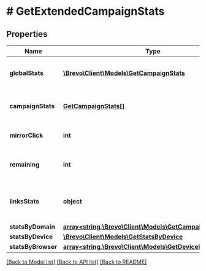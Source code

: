 # # GetExtendedCampaignStats

## Properties

Name | Type | Description | Notes
------------ | ------------- | ------------- | -------------
**globalStats** | [**\Brevo\Client\Models\GetCampaignStats**](GetCampaignStats.md) | Overall statistics of the campaign |
**campaignStats** | [**GetCampaignStats[]**](GetCampaignStats.md) | List-wise statistics of the campaign. |
**mirrorClick** | **int** | Number of clicks on mirror link |
**remaining** | **int** | Number of remaning emails to send |
**linksStats** | **object** | Statistics about the number of clicks for the links |
**statsByDomain** | [**array<string,\Brevo\Client\Models\GetCampaignStats>**](GetCampaignStats.md) |  |
**statsByDevice** | [**\Brevo\Client\Models\GetStatsByDevice**](GetStatsByDevice.md) |  |
**statsByBrowser** | [**array<string,\Brevo\Client\Models\GetDeviceBrowserStats>**](GetDeviceBrowserStats.md) |  |

[[Back to Model list]](../../README.md#models) [[Back to API list]](../../README.md#endpoints) [[Back to README]](../../README.md)
